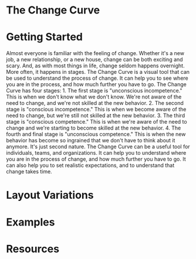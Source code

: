 # The Change Curve

# Getting Started

Almost everyone is familiar with the feeling of change. Whether it's a new job, a new relationship, or a new house, change can be both exciting and scary. And, as with most things in life, change seldom happens overnight. More often, it happens in stages. The Change Curve is a visual tool that can be used to understand the process of change. It can help you to see where you are in the process, and how much further you have to go. The Change Curve has four stages: 1. The first stage is "unconscious incompetence." This is when we don't know what we don't know. We're not aware of the need to change, and we're not skilled at the new behavior. 2. The second stage is "conscious incompetence." This is when we become aware of the need to change, but we're still not skilled at the new behavior. 3. The third stage is "conscious competence." This is when we're aware of the need to change and we're starting to become skilled at the new behavior. 4. The fourth and final stage is "unconscious competence." This is when the new behavior has become so ingrained that we don't have to think about it anymore. It's just second nature. The Change Curve can be a useful tool for individuals, teams, and organizations. It can help you to understand where you are in the process of change, and how much further you have to go. It can also help you to set realistic expectations, and to understand that change takes time.

# Layout Variations
# Examples
# Resources